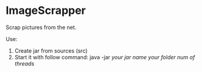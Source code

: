 # ImageScrapper
Scrap pictures from the net.

Use:
1) Create jar from sources (src)
2) Start it with follow command:
java -jar <i>your jar name</i> <i>your folder</i> <i>num of threads</i>
